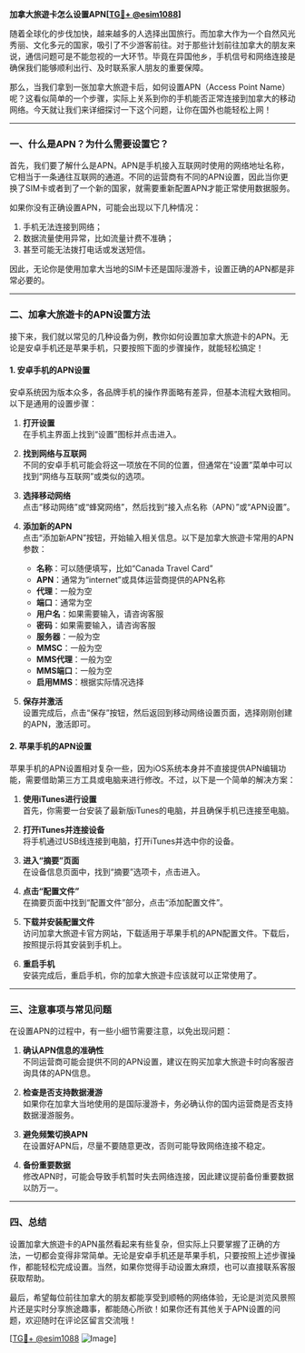 **加拿大旅遊卡怎么设置APN[[TG💪+ @esim1088](https://t.me/s/esim1088)]**

随着全球化的步伐加快，越来越多的人选择出国旅行。而加拿大作为一个自然风光秀丽、文化多元的国家，吸引了不少游客前往。对于那些计划前往加拿大的朋友来说，通信问题可是不能忽视的一大环节。毕竟在异国他乡，手机信号和网络连接是确保我们能够顺利出行、及时联系家人朋友的重要保障。

那么，当我们拿到一张加拿大旅遊卡后，如何设置APN（Access Point Name）呢？这看似简单的一个步骤，实际上关系到你的手机能否正常连接到加拿大的移动网络。今天就让我们来详细探讨一下这个问题，让你在国外也能轻松上网！

---

### **一、什么是APN？为什么需要设置它？**

首先，我们要了解什么是APN。APN是手机接入互联网时使用的网络地址名称，它相当于一条通往互联网的通道。不同的运营商有不同的APN设置，因此当你更换了SIM卡或者到了一个新的国家，就需要重新配置APN才能正常使用数据服务。

如果你没有正确设置APN，可能会出现以下几种情况：
1. 手机无法连接到网络；
2. 数据流量使用异常，比如流量计费不准确；
3. 甚至可能无法拨打电话或发送短信。

因此，无论你是使用加拿大当地的SIM卡还是国际漫游卡，设置正确的APN都是非常必要的。

---

### **二、加拿大旅遊卡的APN设置方法**

接下来，我们就以常见的几种设备为例，教你如何设置加拿大旅遊卡的APN。无论是安卓手机还是苹果手机，只要按照下面的步骤操作，就能轻松搞定！

#### **1. 安卓手机的APN设置**

安卓系统因为版本众多，各品牌手机的操作界面略有差异，但基本流程大致相同。以下是通用的设置步骤：

1. **打开设置**  
   在手机主界面上找到“设置”图标并点击进入。

2. **找到网络与互联网**  
   不同的安卓手机可能会将这一项放在不同的位置，但通常在“设置”菜单中可以找到“网络与互联网”或类似的选项。

3. **选择移动网络**  
   点击“移动网络”或“蜂窝网络”，然后找到“接入点名称（APN）”或“APN设置”。

4. **添加新的APN**  
   点击“添加新APN”按钮，开始输入相关信息。以下是加拿大旅遊卡常用的APN参数：
   - **名称**：可以随便填写，比如“Canada Travel Card”
   - **APN**：通常为“internet”或具体运营商提供的APN名称
   - **代理**：一般为空
   - **端口**：通常为空
   - **用户名**：如果需要输入，请咨询客服
   - **密码**：如果需要输入，请咨询客服
   - **服务器**：一般为空
   - **MMSC**：一般为空
   - **MMS代理**：一般为空
   - **MMS端口**：一般为空
   - **启用MMS**：根据实际情况选择

5. **保存并激活**  
   设置完成后，点击“保存”按钮，然后返回到移动网络设置页面，选择刚刚创建的APN，激活即可。

#### **2. 苹果手机的APN设置**

苹果手机的APN设置相对复杂一些，因为iOS系统本身并不直接提供APN编辑功能，需要借助第三方工具或电脑来进行修改。不过，以下是一个简单的解决方案：

1. **使用iTunes进行设置**  
   首先，你需要一台安装了最新版iTunes的电脑，并且确保手机已连接至电脑。

2. **打开iTunes并连接设备**  
   将手机通过USB线连接到电脑，打开iTunes并选中你的设备。

3. **进入“摘要”页面**  
   在设备信息页面中，找到“摘要”选项卡，点击进入。

4. **点击“配置文件”**  
   在摘要页面中找到“配置文件”部分，点击“添加配置文件”。

5. **下载并安装配置文件**  
   访问加拿大旅遊卡官方网站，下载适用于苹果手机的APN配置文件。下载后，按照提示将其安装到手机上。

6. **重启手机**  
   安装完成后，重启手机，你的加拿大旅遊卡应该就可以正常使用了。

---

### **三、注意事项与常见问题**

在设置APN的过程中，有一些小细节需要注意，以免出现问题：

1. **确认APN信息的准确性**  
   不同运营商可能会提供不同的APN设置，建议在购买加拿大旅遊卡时向客服咨询具体的APN信息。

2. **检查是否支持数据漫游**  
   如果你在加拿大当地使用的是国际漫游卡，务必确认你的国内运营商是否支持数据漫游服务。

3. **避免频繁切换APN**  
   在设置好APN后，尽量不要随意更改，否则可能导致网络连接不稳定。

4. **备份重要数据**  
   修改APN时，可能会导致手机暂时失去网络连接，因此建议提前备份重要数据以防万一。

---

### **四、总结**

设置加拿大旅遊卡的APN虽然看起来有些复杂，但实际上只要掌握了正确的方法，一切都会变得非常简单。无论是安卓手机还是苹果手机，只要按照上述步骤操作，都能轻松完成设置。当然，如果你觉得手动设置太麻烦，也可以直接联系客服获取帮助。

最后，希望每位前往加拿大的朋友都能享受到顺畅的网络体验，无论是浏览风景照片还是实时分享旅途趣事，都能随心所欲！如果你还有其他关于APN设置的问题，欢迎随时在评论区留言交流哦！

[[TG💪+ @esim1088](https://t.me/s/esim1088) ![Image](https://i.postimg.cc/4NQfJmqS/Snipaste-2025-05-13-00-14-12.png)]